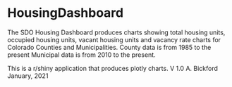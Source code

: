 # HousingDashboard

The SDO Housing Dashboard produces charts showing total housing units, occupied housing units, vacant housing units and vacancy rate charts for Colorado Counties and Municipalities.
County data is from 1985 to the present
Municipal data is from 2010 to the present.

This is a r/shiny application that produces plotly charts.
V 1.0 A. Bickford January, 2021
